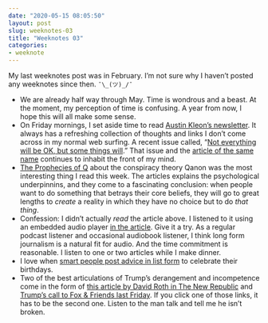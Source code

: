 ```yaml
--- 
date: "2020-05-15 08:05:50"
layout: post
slug: weeknotes-03
title: "Weeknotes 03"
categories:
- weeknote
---
```


My last weeknotes post was in February. I’m not sure why I haven’t posted any weeknotes since then. `¯\_(ツ)_/¯`

- We are already half way through May. Time is wondrous and a beast. At the moment, my perception of time is confusing. A year from now, I hope this will all make some sense.
- On Friday mornings, I set aside time to read [Austin Kleon’s newsletter](https://austinkleon.com/newsletter/). It always has a refreshing collection of thoughts and links I don’t come across in my normal web surfing. A recent issue called, “[Not everything will be OK, but some things will](https://us1.campaign-archive.com/?u=25a34f10515c4e9393e3da856&id=92e9753408).” That issue and the [article of the same name](https://austinkleon.com/2020/05/06/not-everything-will-be-okay/) continues to inhabit the front of my mind.
- [The Prophecies of Q](https://www.theatlantic.com/magazine/archive/2020/06/qanon-nothing-can-stop-what-is-coming/610567/) about the conspiracy theory Qanon was the most interesting thing I read this week. The articles explains the psychological underpinnins, and they come to a fascinating conclusion: when people want to do something that betrays their core beliefs, they will go to great lengths to *create* a reality in which they have no choice but to do *that thing*.  
- Confession: I didn’t actually *read* the article above. I listened to it using an embedded audio player [in the article](https://www.theatlantic.com/magazine/archive/2020/06/qanon-nothing-can-stop-what-is-coming/610567/). Give it a try. As a regular podcast listener and occasional audiobook listener, I think long form journalism is a natural fit for audio. And the time commitment is reasonable. I listen to one or two articles while I make dinner.
- I love when [smart people post advice in list form](https://kk.org/thetechnium/68-bits-of-unsolicited-advice/) to celebrate their birthdays. 
- Two of the best articulations of Trump’s derangement and incompetence come in the form of [this article by David Roth in The New Republic](https://newrepublic.com/article/157546/donald-trump-coronavirus-press-conference) and [Trump’s call to Fox & Friends last Friday](https://www.youtube.com/watch?v=8Q2h6KctHQ8&feature=youtu.be&t=585). If you click one of those links, it has to be the second one. Listen to the man talk and tell me he isn’t broken.
